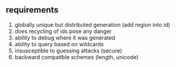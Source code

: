 
## requirements

1. globally unique but distributed generation (add region into id)
2. does recycling of ids pose any danger
3. ability to debug where it was generated
4. ability to query based on wildcards
5. insusceptible to guessing attacks (secure)
6. backward compatible schemes (length, unicode)
